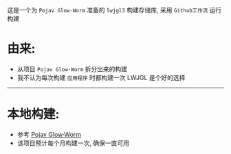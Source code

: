 这是一个为 `Pojav Glow·Worm` 准备的 `lwjgl3` 构建存储库, 采用 `Github工作流` 运行构建

# 由来:
- 从项目 `Pojav Glow·Worm` 拆分出来的构建
- 我不认为每次构建 `应用程序` 时都构建一次 LWJGL 是个好的选择

---

# 本地构建:
- 参考 [Pojav Glow·Worm](https://github.com/Vera-Firefly/Pojav-Glow-Worm)
- 该项目预计每个月构建一次, 确保一直可用

